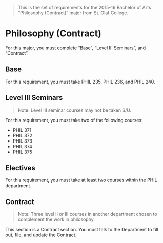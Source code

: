 > This is the set of requirements for the 2015-16 Bachelor of Arts “Philosophy
> (Contract)” major from St. Olaf College.

# Philosophy (Contract)
For this major, you must complete “Base”, “Level III Seminars”, and “Contract”.

## Base
For this requirement, you must take PHIL 235, PHIL 236, and PHIL 240.


## Level III Seminars
> Note: Level III seminar courses may not be taken S/U.

For this requirement, you must take two of the following courses:

- PHIL 371
- PHIL 372
- PHIL 373
- PHIL 374
- PHIL 375


## Electives
For this requirement, you must take at least two courses within the PHIL department.


## Contract
> Note: Three level II or III courses in another department chosen to complement
> the work in philosophy.

This section is a Contract section. You must talk to the Department to fill out,
file, and update the Contract.

